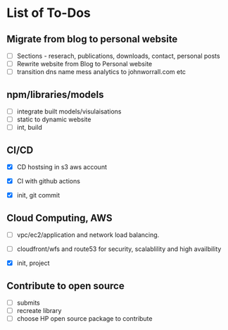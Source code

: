 # List of To-Dos

## Migrate from blog to personal website

- [ ] Sections - reserach, publications, downloads, contact, personal posts
- [ ] Rewrite website from Blog to Personal website
- [ ] transition dns name mess analytics to johnworrall.com etc

## npm/libraries/models

- [ ] integrate built models/visulaisations
- [ ] static to dynamic website
- [ ] int, build

## CI/CD

- [x] CD hostsing in s3 aws account
- [x] CI with github actions
- [x] init, git commit


## Cloud Computing, AWS

- [ ] vpc/ec2/application and network load balancing.
- [ ] cloudfront/wfs and route53 for security, scalablility and high availbility 
- [x] init, project


## Contribute to open source  

- [ ] submits
- [ ] recreate library
- [ ] choose HP open source package to contribute
